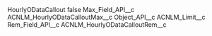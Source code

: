 <?xml version="1.0" encoding="UTF-8"?>
<CustomMetadata xmlns="http://soap.sforce.com/2006/04/metadata" xmlns:xsi="http://www.w3.org/2001/XMLSchema-instance" xmlns:xsd="http://www.w3.org/2001/XMLSchema">
    <label>HourlyODataCallout</label>
    <protected>false</protected>
    <values>
        <field>Max_Field_API__c</field>
        <value xsi:type="xsd:string">ACNLM_HourlyODataCalloutMax__c</value>
    </values>
    <values>
        <field>Object_API__c</field>
        <value xsi:type="xsd:string">ACNLM_Limit__c</value>
    </values>
    <values>
        <field>Rem_Field_API__c</field>
        <value xsi:type="xsd:string">ACNLM_HourlyODataCalloutRem__c</value>
    </values>
</CustomMetadata>
